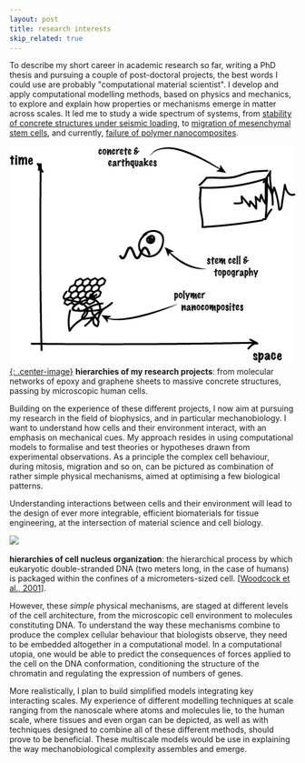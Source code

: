 ```yaml
---
layout: post
title: research interests
skip_related: true
---
```



To describe my short career in academic research so far, writing a PhD thesis and pursuing a couple of post-doctoral projects, the best words I could use are probably "computational material scientist". I develop and apply computational modelling methods, based on physics and mechanics, to explore and explain how properties or mechanisms emerge in matter across scales. It led me to study a wide spectrum of systems, from [stability of concrete structures under seismic loading](/projects/concrete/), to [migration of mesenchymal stem cells](/projects/stem_cells/), and currently, [failure of polymer nanocomposites](/projects/nanocomposites/).

[![space-time-classification](/static/space-time-projects.png){: .center-image}](./index.html)
**hierarchies of my research projects**: from molecular networks of epoxy and graphene sheets to massive concrete structures, passing by microscopic human cells.

Building on the experience of these different projects, I now aim at pursuing my research in the field of biophysics, and in particular mechanobiology. I want to understand how cells and their environment interact, with an emphasis on mechanical cues. My approach resides in using computational models to formalise and test theories or hypotheses drawn from experimental observations. As a principle the complex cell behaviour, during mitosis, migration and so on, can be pictured as combination of rather simple physical mechanisms, aimed at optimising a few biological patterns.

Understanding interactions between cells and their environment will lead to the design of ever more integrable, efficient biomaterials for tissue engineering, at the intersection of material science and cell biology.

<img width="60%" src="http://media.springernature.com/lw785/springer-static/image/art%3A10.1186%2F2046-1682-4-8/MediaObjects/13628_2011_Article_8_Fig2_HTML.jpg">
<p xmlns="" class="SimplePara"><strong class="EmphasisTypeBold">hierarchies of cell nucleus organization</strong>: the hierarchical process by which eukaryotic double-stranded DNA (two meters long, in the case of humans) is packaged within the confines of a micrometers-sized cell. [<span xmlns="http://www.w3.org/1999/xhtml" class="CitationRef"><a href="https://doi.org/10.1016/S0959-437X(00)00169-6" data-toggle="citation" class="">Woodcock et al., 2001</a></span>].</p>

However, these *simple* physical mechanisms, are staged at different levels of the cell architecture, from the microscopic cell environment to molecules constituting DNA. To understand the way these mechanisms combine to produce the complex cellular behaviour that biologists observe, they need to be embedded altogether in a computational model. In a computational utopia, one would be able to predict the consequences of forces applied to the cell on the DNA conformation, conditioning the structure of the chromatin and regulating the expression of numbers of genes.

More realistically, I plan to build simplified models integrating key interacting scales. My experience of different modelling techniques at scale ranging from the nanoscale where atoms and molecules lie, to the human scale, where tissues and even organ can be depicted, as well as with techniques designed to combine all of these different methods, should prove to be beneficial. These multiscale models would be use in explaining the way mechanobiological complexity assembles and emerge.
